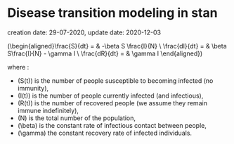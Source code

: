 Disease transition modeling in stan
================
creation date: 29-07-2020, update date: 2020-12-03

\(\begin{aligned}\frac{S}{dt} = & -\beta S \frac{I}{N} \\ \frac{dI}{dt} = & \beta S\frac{I}{N} - \gamma I \\ \frac{dR}{dt} = & \gamma I \end{aligned}\)

where :

  - \(S(t)\) is the number of people susceptible to becoming infected
    (no immunity),
  - \(I(t)\) is the number of people currently infected (and
    infectious),
  - \(R(t)\) is the number of recovered people (we assume they remain
    immune indefinitely),
  - \(N\) is the total number of the population,
  - \(\beta\) is the constant rate of infectious contact between people,
  - \(\gamma\) the constant recovery rate of infected individuals.
